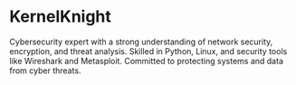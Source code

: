 # KernelKnight
Cybersecurity expert with a strong understanding of network security, encryption, and threat analysis. Skilled in Python, Linux, and security tools like Wireshark and Metasploit. Committed to protecting systems and data from cyber threats.
